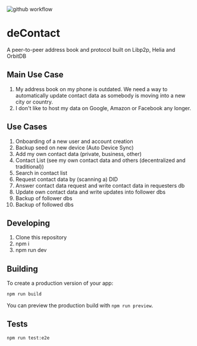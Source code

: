 ![github workflow](https://github.com/silkroadnomad/deContact/actions/workflows/playwright.yml/badge.svg)

# deContact
A peer-to-peer address book and protocol built on Libp2p, Helia and OrbitDB

## Main Use Case
1. My address book on my phone is outdated. We need a way to automatically update contact data as somebody is moving into a new city or country.
2. I don't like to host my data on Google, Amazon or Facebook any longer. 

## Use Cases
1. Onboarding of a new user and account creation
2. Backup seed on new device (Auto Device Sync)
3. Add my own contact data (private, business, other)
4. Contact List (see my own contact data and others (decentralized and traditional))
5. Search in contact list
6. Request contact data by (scanning a) DID
7. Answer contact data request and write contact data in requesters db
8. Update own contact data and write updates into follower dbs
9. Backup of follower dbs
10. Backup of followed dbs

## Developing
1. Clone this repository
2. npm i 
3. npm run dev

## Building

To create a production version of your app:

```bash
npm run build
```

You can preview the production build with `npm run preview`.


## Tests
```bash
npm run test:e2e
```
